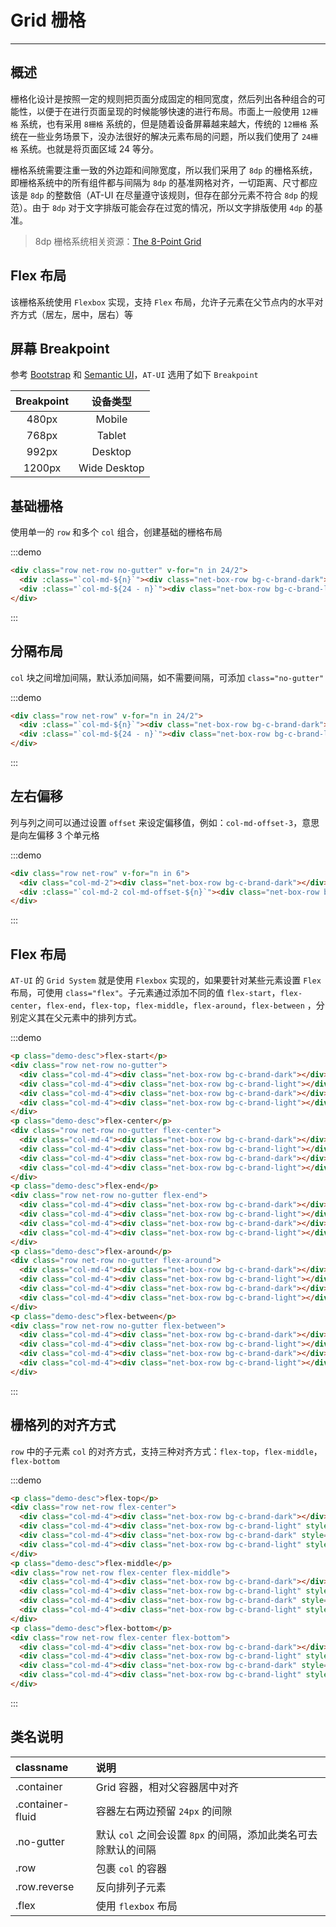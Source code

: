 
# Grid 栅格

----

## 概述

栅格化设计是按照一定的规则把页面分成固定的相同宽度，然后列出各种组合的可能性，以便于在进行页面呈现的时候能够快速的进行布局。市面上一般使用 `12栅格` 系统，也有采用 `8栅格` 系统的，但是随着设备屏幕越来越大，传统的 `12栅格` 系统在一些业务场景下，没办法很好的解决元素布局的问题，所以我们使用了 `24栅格` 系统。也就是将页面区域 24 等分。

栅格系统需要注重一致的外边距和间隙宽度，所以我们采用了 `8dp` 的栅格系统，即栅格系统中的所有组件都与间隔为 `8dp` 的基准网格对齐，一切距离、尺寸都应该是 `8dp` 的整数倍（AT-UI 在尽量遵守该规则，但存在部分元素不符合 `8dp` 的规范）。由于 `8dp` 对于文字排版可能会存在过宽的情况，所以文字排版使用 `4dp` 的基准。

> 8dp 栅格系统相关资源：[The 8-Point Grid](https://spec.fm/specifics/8-pt-grid)

## Flex 布局

该栅格系统使用 `Flexbox` 实现，支持 `Flex` 布局，允许子元素在父节点内的水平对齐方式（居左，居中，居右）等

## 屏幕 Breakpoint

参考 [Bootstrap](http://getbootstrap.com/css/#grid-media-queries) 和 [Semantic UI](https://semantic-ui.com/elements/container.html)，`AT-UI` 选用了如下 `Breakpoint`

| Breakpoint | 设备类型 |
| :--: | :--: |
| 480px | Mobile |
| 768px | Tablet |
| 992px | Desktop |
| 1200px | Wide Desktop |

## 基础栅格

使用单一的 `row` 和多个 `col` 组合，创建基础的栅格布局

:::demo
```html
<div class="row net-row no-gutter" v-for="n in 24/2">
  <div :class="`col-md-${n}`"><div class="net-box-row bg-c-brand-dark"></div></div>
  <div :class="`col-md-${24 - n}`"><div class="net-box-row bg-c-brand-light"></div></div>
</div>
```
:::

## 分隔布局

`col` 块之间增加间隔，默认添加间隔，如不需要间隔，可添加 `class="no-gutter"`

:::demo
```html
<div class="row net-row" v-for="n in 24/2">
  <div :class="`col-md-${n}`"><div class="net-box-row bg-c-brand-dark"></div></div>
  <div :class="`col-md-${24 - n}`"><div class="net-box-row bg-c-brand-light"></div></div>
</div>
```
:::

## 左右偏移

列与列之间可以通过设置 `offset` 来设定偏移值，例如：`col-md-offset-3`，意思是向左偏移 3 个单元格

:::demo
```html
<div class="row net-row" v-for="n in 6">
  <div class="col-md-2"><div class="net-box-row bg-c-brand-dark"></div></div>
  <div :class="`col-md-2 col-md-offset-${n}`"><div class="net-box-row bg-c-brand-dark"></div></div>
</div>
```
:::

## Flex 布局

`AT-UI` 的 `Grid System` 就是使用 `Flexbox` 实现的，如果要针对某些元素设置 `Flex` 布局，可使用 `class="flex"`。子元素通过添加不同的值 `flex-start`，`flex-center`，`flex-end`，`flex-top`，`flex-middle`，`flex-around`，`flex-between` ，分别定义其在父元素中的排列方式。

:::demo
```html
<p class="demo-desc">flex-start</p>
<div class="row net-row no-gutter">
  <div class="col-md-4"><div class="net-box-row bg-c-brand-dark"></div></div>
  <div class="col-md-4"><div class="net-box-row bg-c-brand-light"></div></div>
  <div class="col-md-4"><div class="net-box-row bg-c-brand-dark"></div></div>
  <div class="col-md-4"><div class="net-box-row bg-c-brand-light"></div></div>
</div>
<p class="demo-desc">flex-center</p>
<div class="row net-row no-gutter flex-center">
  <div class="col-md-4"><div class="net-box-row bg-c-brand-dark"></div></div>
  <div class="col-md-4"><div class="net-box-row bg-c-brand-light"></div></div>
  <div class="col-md-4"><div class="net-box-row bg-c-brand-dark"></div></div>
  <div class="col-md-4"><div class="net-box-row bg-c-brand-light"></div></div>
</div>
<p class="demo-desc">flex-end</p>
<div class="row net-row no-gutter flex-end">
  <div class="col-md-4"><div class="net-box-row bg-c-brand-dark"></div></div>
  <div class="col-md-4"><div class="net-box-row bg-c-brand-light"></div></div>
  <div class="col-md-4"><div class="net-box-row bg-c-brand-dark"></div></div>
  <div class="col-md-4"><div class="net-box-row bg-c-brand-light"></div></div>
</div>
<p class="demo-desc">flex-around</p>
<div class="row net-row no-gutter flex-around">
  <div class="col-md-4"><div class="net-box-row bg-c-brand-dark"></div></div>
  <div class="col-md-4"><div class="net-box-row bg-c-brand-light"></div></div>
  <div class="col-md-4"><div class="net-box-row bg-c-brand-dark"></div></div>
  <div class="col-md-4"><div class="net-box-row bg-c-brand-light"></div></div>
</div>
<p class="demo-desc">flex-between</p>
<div class="row net-row no-gutter flex-between">
  <div class="col-md-4"><div class="net-box-row bg-c-brand-dark"></div></div>
  <div class="col-md-4"><div class="net-box-row bg-c-brand-light"></div></div>
  <div class="col-md-4"><div class="net-box-row bg-c-brand-dark"></div></div>
  <div class="col-md-4"><div class="net-box-row bg-c-brand-light"></div></div>
</div>
```
:::

## 栅格列的对齐方式

`row` 中的子元素 `col` 的对齐方式，支持三种对齐方式：`flex-top`，`flex-middle`，`flex-bottom`

:::demo
```html
<p class="demo-desc">flex-top</p>
<div class="row net-row flex-center">
  <div class="col-md-4"><div class="net-box-row bg-c-brand-dark"></div></div>
  <div class="col-md-4"><div class="net-box-row bg-c-brand-light" style="height: 100px"></div></div>
  <div class="col-md-4"><div class="net-box-row bg-c-brand-dark" style="height: 70px"></div></div>
  <div class="col-md-4"><div class="net-box-row bg-c-brand-light" style="height: 120px"></div></div>
</div>
<p class="demo-desc">flex-middle</p>
<div class="row net-row flex-center flex-middle">
  <div class="col-md-4"><div class="net-box-row bg-c-brand-dark"></div></div>
  <div class="col-md-4"><div class="net-box-row bg-c-brand-light" style="height: 100px"></div></div>
  <div class="col-md-4"><div class="net-box-row bg-c-brand-dark" style="height: 70px"></div></div>
  <div class="col-md-4"><div class="net-box-row bg-c-brand-light" style="height: 120px"></div></div>
</div>
<p class="demo-desc">flex-bottom</p>
<div class="row net-row flex-center flex-bottom">
  <div class="col-md-4"><div class="net-box-row bg-c-brand-dark"></div></div>
  <div class="col-md-4"><div class="net-box-row bg-c-brand-light" style="height: 100px"></div></div>
  <div class="col-md-4"><div class="net-box-row bg-c-brand-dark" style="height: 70px"></div></div>
  <div class="col-md-4"><div class="net-box-row bg-c-brand-light" style="height: 120px"></div></div>
</div>
```
:::

## 类名说明

| classname | 说明 |
| :------- | :--- |
| .container | Grid 容器，相对父容器居中对齐 |
| .container-fluid | 容器左右两边预留 `24px` 的间隙 |
| .no-gutter | 默认 `col` 之间会设置 `8px` 的间隔，添加此类名可去除默认的间隔 |
| .row | 包裹 `col` 的容器 |
| .row.reverse | 反向排列子元素 |
| .flex | 使用 `flexbox` 布局 |

<style lang="scss" scoped>
  .row {
    background-color: #f2f8fe;
  }
  .net-row {
    margin-bottom: 12px;

    &:last-of-type {
      margin-bottom: 0;
    }
  }
  .net-box-row {
    height: 36px;
    border-radius: 8px;
  }
</style>
